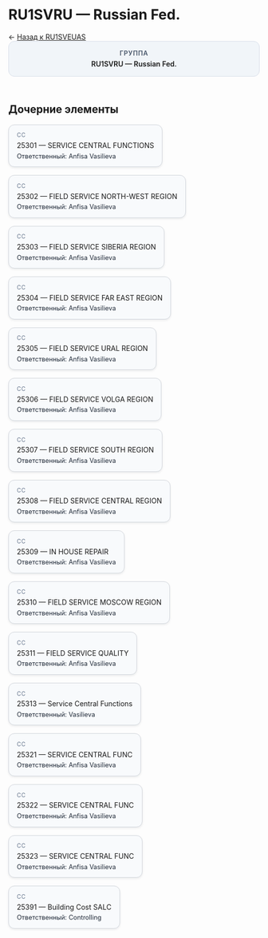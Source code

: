 # RU1SVRU — Russian Fed.
<p class="cc-breadcrumb">← <a href='../../level_04/RU1SVEUAS/'>Назад к RU1SVEUAS</a></p>
<style>
.cc-container { display: flex; flex-direction: column; gap: 1.5rem; }
.cc-breadcrumb { margin: 0; }
.cc-parent { padding: 1rem 1.25rem; border-radius: 12px; background: #f1f5f9; border: 1px solid #d8dee9; text-align: center; font-weight: 600; }
.cc-parent .cc-tag { font-size: 0.8rem; text-transform: uppercase; color: #475569; letter-spacing: 0.06em; }
.cc-children { display: flex; flex-wrap: wrap; gap: 1rem; }
.cc-tile { display: block; min-width: 180px; padding: 0.85rem 1rem; border-radius: 12px; border: 1px solid #d1d5db; background: #ffffff; box-shadow: 0 2px 4px rgba(15, 23, 42, 0.08); transition: transform 0.1s ease, box-shadow 0.1s ease; color: inherit; text-decoration: none; }
.cc-tile:hover { transform: translateY(-2px); box-shadow: 0 6px 12px rgba(15, 23, 42, 0.15); }
.cc-tile-leaf { background: #f8fafc; }
.cc-tag { font-size: 0.7rem; color: #64748b; text-transform: uppercase; letter-spacing: 0.08em; margin-bottom: 0.3rem; }
.cc-person { margin-top: 0.35rem; font-size: 0.8rem; color: #1f2937; }
</style>
<div class='cc-container'>
  <div class='cc-parent'>
    <div class='cc-tag'>Группа</div>
    <div>RU1SVRU — Russian Fed.</div>
  </div>
  <div>
    <h2>Дочерние элементы</h2>
<div class='cc-children'><div class='cc-tile cc-tile-leaf'><div class='cc-tag'>CC</div><div>25301 — SERVICE CENTRAL FUNCTIONS</div><div class="cc-person">Ответственный: Anfisa Vasilieva</div></div><div class='cc-tile cc-tile-leaf'><div class='cc-tag'>CC</div><div>25302 — FIELD SERVICE NORTH-WEST REGION</div><div class="cc-person">Ответственный: Anfisa Vasilieva</div></div><div class='cc-tile cc-tile-leaf'><div class='cc-tag'>CC</div><div>25303 — FIELD SERVICE SIBERIA REGION</div><div class="cc-person">Ответственный: Anfisa Vasilieva</div></div><div class='cc-tile cc-tile-leaf'><div class='cc-tag'>CC</div><div>25304 — FIELD SERVICE FAR EAST REGION</div><div class="cc-person">Ответственный: Anfisa Vasilieva</div></div><div class='cc-tile cc-tile-leaf'><div class='cc-tag'>CC</div><div>25305 — FIELD SERVICE URAL REGION</div><div class="cc-person">Ответственный: Anfisa Vasilieva</div></div><div class='cc-tile cc-tile-leaf'><div class='cc-tag'>CC</div><div>25306 — FIELD SERVICE VOLGA REGION</div><div class="cc-person">Ответственный: Anfisa Vasilieva</div></div><div class='cc-tile cc-tile-leaf'><div class='cc-tag'>CC</div><div>25307 — FIELD SERVICE SOUTH REGION</div><div class="cc-person">Ответственный: Anfisa Vasilieva</div></div><div class='cc-tile cc-tile-leaf'><div class='cc-tag'>CC</div><div>25308 — FIELD SERVICE CENTRAL REGION</div><div class="cc-person">Ответственный: Anfisa Vasilieva</div></div><div class='cc-tile cc-tile-leaf'><div class='cc-tag'>CC</div><div>25309 — IN HOUSE REPAIR</div><div class="cc-person">Ответственный: Anfisa Vasilieva</div></div><div class='cc-tile cc-tile-leaf'><div class='cc-tag'>CC</div><div>25310 — FIELD SERVICE MOSCOW REGION</div><div class="cc-person">Ответственный: Anfisa Vasilieva</div></div><div class='cc-tile cc-tile-leaf'><div class='cc-tag'>CC</div><div>25311 — FIELD SERVICE QUALITY</div><div class="cc-person">Ответственный: Anfisa Vasilieva</div></div><div class='cc-tile cc-tile-leaf'><div class='cc-tag'>CC</div><div>25313 — Service Central Functions</div><div class="cc-person">Ответственный: Vasilieva</div></div><div class='cc-tile cc-tile-leaf'><div class='cc-tag'>CC</div><div>25321 — SERVICE CENTRAL FUNC</div><div class="cc-person">Ответственный: Anfisa Vasilieva</div></div><div class='cc-tile cc-tile-leaf'><div class='cc-tag'>CC</div><div>25322 — SERVICE CENTRAL FUNC</div><div class="cc-person">Ответственный: Anfisa Vasilieva</div></div><div class='cc-tile cc-tile-leaf'><div class='cc-tag'>CC</div><div>25323 — SERVICE CENTRAL FUNC</div><div class="cc-person">Ответственный: Anfisa Vasilieva</div></div><div class='cc-tile cc-tile-leaf'><div class='cc-tag'>CC</div><div>25391 — Building Cost SALC</div><div class="cc-person">Ответственный: Controlling</div></div></div>
  </div>
</div>
